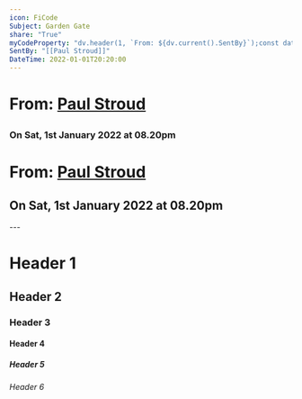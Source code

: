 ```yaml
---
icon: FiCode
Subject: Garden Gate
share: "True"
myCodeProperty: "dv.header(1, `From: ${dv.current().SentBy}`);const dateTime = dv.current().file.frontmatter['DateTime'];function formatDateTime(dateTime) {    const date = new Date(dateTime);    const options = { weekday: 'short', year: 'numeric', month: 'long', day: 'numeric' };    let day = date.getDate();    let formattedDate = new Intl.DateTimeFormat('en-GB', options).format(date);    let ordinal = day + (day % 10 == 1 && day != 11 ? 'st' : (day % 10 == 2 && day != 12 ? 'nd' : (day % 10 == 3 && day != 13 ? 'rd' : 'th')));    formattedDate = formattedDate.replace(day, ordinal);    let timePart = date.toLocaleTimeString('en-GB', { hour: '2-digit', minute: '2-digit', hour12: true }).toLowerCase().replace(\" \", \"\");    timePart = timePart.replace(\":\", \".\");    return `${formattedDate} at ${timePart}`;}const formattedDateTime = dateTime ? formatDateTime(dateTime) : \"Date not provided\";dv.paragraph(`### On ${formattedDateTime}`);"
SentBy: "[[Paul Stroud]]"
DateTime: 2022-01-01T20:20:00
---
```

<h1><span><p>From: <a data-tooltip-position="top" aria-label="50 Queens Avenue/supporting information/Paul Stroud.md" data-href="50 Queens Avenue/supporting information/Paul Stroud.md" href="50 Queens Avenue/supporting information/Paul Stroud.md" class="internal-link" target="_blank" rel="noopener">Paul Stroud</a></p></span></h1><p><span><h3 data-heading="On Sat, 1st January 2022 at 08.20pm">On Sat, 1st January 2022 at 08.20pm</h3></span></p>

<p><span><h1 data-heading="From: [[50 Queens Avenue/supporting information/Paul Stroud.md|Paul Stroud]]">From: <a data-tooltip-position="top" aria-label="50 Queens Avenue/supporting information/Paul Stroud.md" data-href="50 Queens Avenue/supporting information/Paul Stroud.md" href="50 Queens Avenue/supporting information/Paul Stroud.md" class="internal-link" target="_blank" rel="noopener">Paul Stroud</a></h1>
<h2 data-heading="On Sat, 1st January 2022 at 08.20pm">On Sat, 1st January 2022 at 08.20pm</h2></span></p>
---

# Header 1
## Header 2
### Header 3
#### Header 4
##### Header 5
###### Header 6


